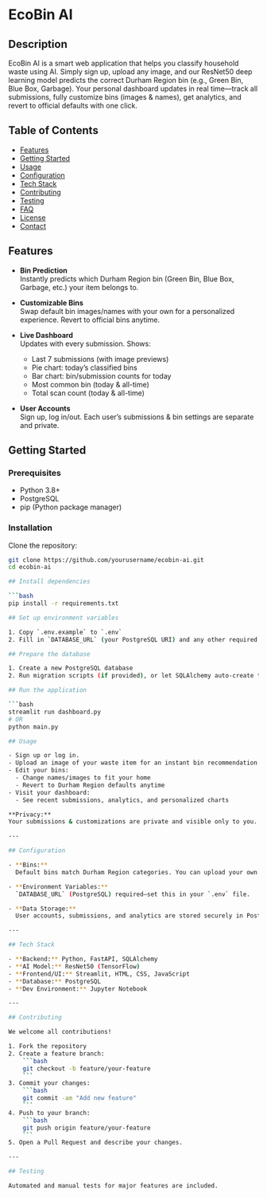# EcoBin AI

## Description
EcoBin AI is a smart web application that helps you classify household waste using AI. Simply sign up, upload any image, and our ResNet50 deep learning model predicts the correct Durham Region bin (e.g., Green Bin, Blue Box, Garbage). Your personal dashboard updates in real time—track all submissions, fully customize bins (images & names), get analytics, and revert to official defaults with one click.

## Table of Contents
- [Features](#features)
- [Getting Started](#getting-started)
- [Usage](#usage)
- [Configuration](#configuration)
- [Tech Stack](#tech-stack)
- [Contributing](#contributing)
- [Testing](#testing)
- [FAQ](#faq)
- [License](#license)
- [Contact](#contact)

## Features

- **Bin Prediction**  
  Instantly predicts which Durham Region bin (Green Bin, Blue Box, Garbage, etc.) your item belongs to.

- **Customizable Bins**  
  Swap default bin images/names with your own for a personalized experience. Revert to official bins anytime.

- **Live Dashboard**  
  Updates with every submission. Shows:
  - Last 7 submissions (with image previews)
  - Pie chart: today’s classified bins
  - Bar chart: bin/submission counts for today
  - Most common bin (today & all-time)
  - Total scan count (today & all-time)

- **User Accounts**  
  Sign up, log in/out. Each user’s submissions & bin settings are separate and private.

## Getting Started

### Prerequisites
- Python 3.8+
- PostgreSQL
- pip (Python package manager)

### Installation

Clone the repository:
```bash
git clone https://github.com/yourusername/ecobin-ai.git
cd ecobin-ai

## Install dependencies

```bash
pip install -r requirements.txt

## Set up environment variables

1. Copy `.env.example` to `.env`
2. Fill in `DATABASE_URL` (your PostgreSQL URI) and any other required variables

## Prepare the database

1. Create a new PostgreSQL database
2. Run migration scripts (if provided), or let SQLAlchemy auto-create tables on first run

## Run the application

```bash
streamlit run dashboard.py
# OR
python main.py

## Usage

- Sign up or log in.
- Upload an image of your waste item for an instant bin recommendation.
- Edit your bins:
  - Change names/images to fit your home
  - Revert to Durham Region defaults anytime
- Visit your dashboard:
  - See recent submissions, analytics, and personalized charts

**Privacy:**  
Your submissions & customizations are private and visible only to you.

---

## Configuration

- **Bins:**  
  Default bins match Durham Region categories. You can upload your own images and rename bins at any time.

- **Environment Variables:**  
  `DATABASE_URL` (PostgreSQL) required—set this in your `.env` file.

- **Data Storage:**  
  User accounts, submissions, and analytics are stored securely in PostgreSQL. Uploaded images are processed and deleted after 30 minutes for privacy.

---

## Tech Stack

- **Backend:** Python, FastAPI, SQLAlchemy
- **AI Model:** ResNet50 (TensorFlow)
- **Frontend/UI:** Streamlit, HTML, CSS, JavaScript
- **Database:** PostgreSQL
- **Dev Environment:** Jupyter Notebook

---

## Contributing

We welcome all contributions!

1. Fork the repository
2. Create a feature branch:
    ```bash
    git checkout -b feature/your-feature
    ```
3. Commit your changes:
    ```bash
    git commit -am "Add new feature"
    ```
4. Push to your branch:
    ```bash
    git push origin feature/your-feature
    ```
5. Open a Pull Request and describe your changes.

---

## Testing

Automated and manual tests for major features are included.